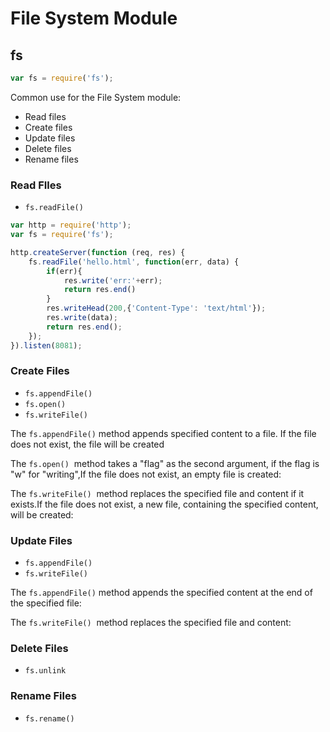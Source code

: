 # File System Module

## fs

```jsx
var fs = require('fs');
```

Common use for the File System module:

- Read files
- Create files
- Update files
- Delete files
- Rename files

### Read FIles

- `fs.readFile()`

```jsx
var http = require('http');
var fs = require('fs');

http.createServer(function (req, res) {
    fs.readFile('hello.html', function(err, data) {
        if(err){
            res.write('err:'+err);
            return res.end()
        }
        res.writeHead(200,{'Content-Type': 'text/html'});
        res.write(data);
        return res.end();
    });
}).listen(8081);
```

### Create Files

- `fs.appendFile()`
- `fs.open()`
- `fs.writeFile()`

The `fs.appendFile()` method appends specified content to a file. If the file does not exist, the file will be created

The `fs.open()`
 method takes a "flag" as the second argument, if the flag is "w" for "writing",If the file does not exist, an empty file is created:

The `fs.writeFile()`
 method replaces the specified file and content if it exists.If the file does not exist, a new file, containing the specified content, will be created:

### Update Files

- `fs.appendFile()`
- `fs.writeFile()`

The `fs.appendFile()` method appends the specified content at the end of the specified file:

The `fs.writeFile()`
 method replaces the specified file and content:

### Delete Files

- `fs.unlink`

### Rename Files

- `fs.rename()`
